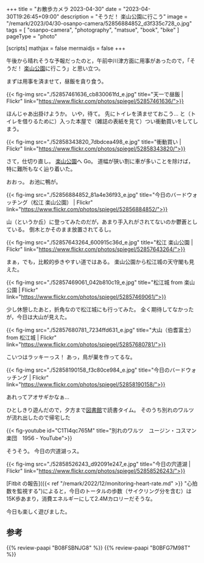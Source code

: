 +++
title = "お散歩カメラ 2023-04-30"
date =  "2023-04-30T19:26:45+09:00"
description = "そうだ！ 楽山公園に行こう"
image = "/remark/2023/04/30-osanpo-camera/52856884852_d3f335c728_o.jpg"
tags = [ "osanpo-camera", "photography", "matsue", "book", "bike" ]
pageType = "photo"

[scripts]
  mathjax = false
  mermaidjs = false
+++

午後から晴れそうな予報だったのと，午前中川津方面に用事があったので，「そうだ！ [楽山公園](https://goo.gl/maps/3KK9JieJ596Loa7E6)に行こう」と思い立つ。

まずは用事を済ませて，昼飯を貪り食う。

{{< fig-img src="./52857461636_cb830061fd_e.jpg" title="天一で昼飯 | Flickr" link="https://www.flickr.com/photos/spiegel/52857461636/">}}

ほんじゃあ出掛けようか。
いや，待て。
先にトイレを済ませておこう... と（トイレを借りるために）入った本屋で（雑誌の表紙を見て）つい衝動買いをしてしまう。

{{< fig-img src="./52858343820_7dbdcea498_e.jpg" title="衝動買い | Flickr" link="https://www.flickr.com/photos/spiegel/52858343820/">}}

さて，仕切り直し。
[楽山公園](https://goo.gl/maps/3KK9JieJ596Loa7E6)へ Go。
道幅が狭い割に車が多いことを除けば，特に難所もなく辿り着いた。

おおっ。
お池に鴨が。

{{< fig-img src="./52856884852_81a4e36f93_e.jpg" title="今日のバードウォッチング（松江 楽山公園） | Flickr" link="https://www.flickr.com/photos/spiegel/52856884852/">}}

山（というか丘）に登ってみたのだが，あまり手入れがされてないのか鬱蒼としている。
倒木とかそのまま放置されてるし。

{{< fig-img src="./52857643264_600915c36d_e.jpg" title="松江 楽山公園 | Flickr" link="https://www.flickr.com/photos/spiegel/52857643264/">}}

まぁ，でも，比較的歩きやすい道ではある。
楽山公園から松江城の天守閣も見えた。

{{< fig-img src="./52857469061_042b810c19_e.jpg" title="松江城 from 楽山公園 | Flickr" link="https://www.flickr.com/photos/spiegel/52857469061/">}}

少し休憩したあと，折角なので松江城にも行ってみた。
全く期待してなかったが，今日は大山が見えた。

{{< fig-img src="./52857680781_7234ffd631_e.jpg" title="大山（伯耆富士） from 松江城 | Flickr" link="https://www.flickr.com/photos/spiegel/52857680781/">}}

こいつはラッキーっス！ あっ，鳥が巣を作ってるな。

{{< fig-img src="./52858190158_f3c80ce984_e.jpg" title="今日のバードウォッチング | Flickr" link="https://www.flickr.com/photos/spiegel/52858190158/">}}

あれってアオサギかなぁ...

ひとしきり遊んだので，夕方まで[図書館][島根県立図書館]で読書タイム。
そのうち別れのワルツが流れ出したので帰宅した

{{< fig-youtube id="C1TI4qc765M" title="別れのワルツ　ユージン・コスマン楽団　1956 - YouTube">}}

そうそう。
今日の宍道湖っス。

{{< fig-img src="./52858526243_d92091e247_e.jpg" title="今日の宍道湖 | Flickr" link="https://www.flickr.com/photos/spiegel/52858526243/">}}

[Fitbit の報告]({{< ref "/remark/2022/12/monitoring-heart-rate.md" >}} "心拍数を監視する")によると，今日のトータルの歩数（サイクリング分を含む）は15K歩あまり，消費エネルギーにして2.4Mカロリーだそうな。

今日も楽しく遊びました。

[島根県立図書館]: https://www.library.pref.shimane.lg.jp/

## 参考

{{% review-paapi "B08FSBNJG8" %}} <!-- Fitbit Inspire2 -->
{{% review-paapi "B0BFG7M98T" %}} <!-- 祝福 機動戦士ガンダム 水星の魔女-->


<!-- eof -->
